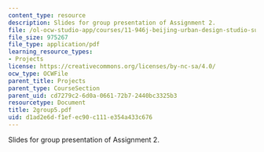 ```yaml
---
content_type: resource
description: Slides for group presentation of Assignment 2.
file: /ol-ocw-studio-app/courses/11-946j-beijing-urban-design-studio-summer-2004/d1ad2e6df1efec90c111e354a433c676_2group5.pdf
file_size: 975267
file_type: application/pdf
learning_resource_types:
- Projects
license: https://creativecommons.org/licenses/by-nc-sa/4.0/
ocw_type: OCWFile
parent_title: Projects
parent_type: CourseSection
parent_uid: cd7279c2-6d0a-0661-72b7-2440bc3325b3
resourcetype: Document
title: 2group5.pdf
uid: d1ad2e6d-f1ef-ec90-c111-e354a433c676
---
```

Slides for group presentation of Assignment 2.